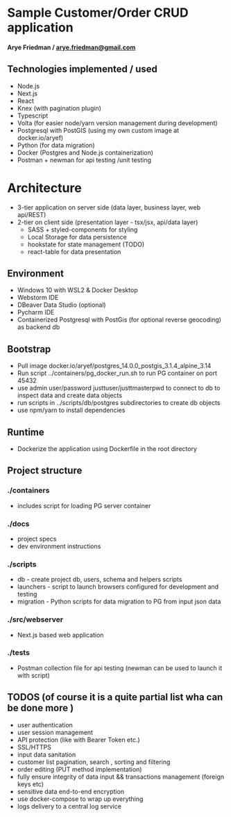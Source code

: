 # Sample Customer/Order CRUD application
#### Arye Friedman / arye.friedman@gmail.com

## Technologies implemented / used
* Node.js
* Next.js
* React
* Knex (with pagination plugin)
* Typescript
* Volta (for easier node/yarn version management during development)
* Postgresql with PostGIS (using my own custom image at docker.io/aryef)
* Python (for data migration)
* Docker (Postgres and Node.js containerization)
* Postman + newman for api testing /unit testing

# Architecture

* 3-tier application on server side (data layer, business layer, web api/REST)
* 2-tier on client side (presentation layer - tsx/jsx, api/data layer)
  * SASS + styled-components for styling
  * Local Storage for data persistence
  * hookstate for state management (TODO)
  * react-table for data presentation


## Environment
* Windows 10 with WSL2 & Docker Desktop 
* Webstorm IDE
* DBeaver Data Studio (optional)
* Pycharm IDE
* Containerized Postgresql with PostGis (for optional reverse geocoding) as backend db

## Bootstrap
  * Pull image docker.io/aryef/postgres_14.0.0_postgis_3.1.4_alpine_3.14
  * Run script  ../containers/pg_docker_run.sh to run PG container on port 45432
  * use admin user/password justtuser/justtmasterpwd to connect to db to inspect data and create data objects 
  * run scripts in ../scripts/db/postgres subdirectories to create db objects
  * use npm/yarn to install dependencies

## Runtime
  * Dockerize the application using Dockerfile in the root directory

## Project structure

### ./containers
* includes script for loading PG server container 

### ./docs

* project specs
* dev environment instructions

### ./scripts

* db - create project db, users, schema and helpers scripts
* launchers - script to launch browsers configured for development and testing
* migration - Python scripts for data migration to PG from input json data

### ./src/webserver
* Next.js based web application
### ./tests
* Postman collection file for api testing (newman can be used to launch it with script)

## TODOS (of course it is a quite partial list wha can be done more )
* user authentication 
* user session management
* API protection (like with Bearer Token etc.)
* SSL/HTTPS
* input data sanitation
* customer list pagination, search , sorting and filtering 
* order editing (PUT method implementation)
* fully ensure integrity of data input && transactions management (foreign keys etc)
* sensitive data end-to-end encryption
* use docker-compose to wrap up everything
* logs delivery to a central log service

